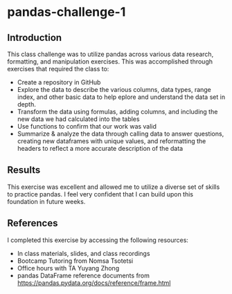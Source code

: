 # pandas-challenge-1
## Introduction
This class challenge was to utilize pandas across various data research, formatting, and manipulation exercises. This was accomplished through exercises that required the class to:
* Create a repository in GitHub
* Explore the data to describe the various columns, data types, range index, and other basic data to help eplore and understand the data set in depth.
* Transform the data using formulas, adding columns, and including the new data we had calculated into the tables
* Use functions to confirm that our work was valid
* Summarize & analyze the data through calling data to answer questions, creating new dataframes with unique values, and reformatting the headers to reflect a more accurate description of the data

## Results
This exercise was excellent and allowed me to utilize a diverse set of skills to practice pandas. I feel very confident that I can build upon this foundation in future weeks.

## References
I completed this exercise by accessing the following resources:
* In class materials, slides, and class recordings
* Bootcamp Tutoring from Nomsa Tsotetsi
* Office hours with TA Yuyang Zhong
* pandas DataFrame reference documents from https://pandas.pydata.org/docs/reference/frame.html

